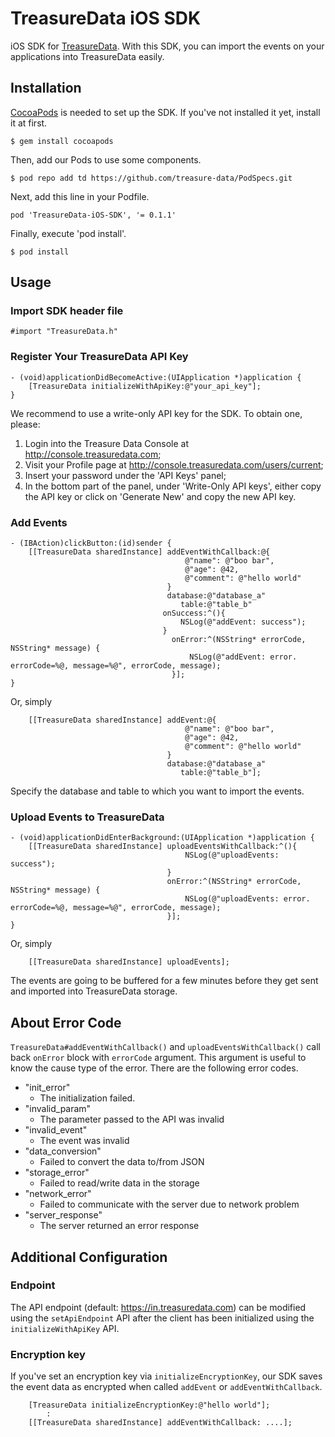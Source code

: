 TreasureData iOS SDK
===============

iOS SDK for [TreasureData](http://www.treasuredata.com/). With this SDK, you can import the events on your applications into TreasureData easily.

## Installation

[CocoaPods](http://cocoapods.org/) is needed to set up the SDK. If you've not installed it yet, install it at first.

```
$ gem install cocoapods
```

Then, add our Pods to use some components.

```
$ pod repo add td https://github.com/treasure-data/PodSpecs.git
```

Next, add this line in your Podfile.

```
pod 'TreasureData-iOS-SDK', '= 0.1.1'
```

Finally, execute 'pod install'.

```
$ pod install
```

## Usage

### Import SDK header file

```
#import "TreasureData.h"
```

### Register Your TreasureData API Key

```
- (void)applicationDidBecomeActive:(UIApplication *)application {
    [TreasureData initializeWithApiKey:@"your_api_key"];
}
```

We recommend to use a write-only API key for the SDK. To obtain one, please:

1. Login into the Treasure Data Console at http://console.treasuredata.com;
2. Visit your Profile page at http://console.treasuredata.com/users/current;
3. Insert your password under the 'API Keys' panel;
4. In the bottom part of the panel, under 'Write-Only API keys', either copy the API key or click on 'Generate New' and copy the new API key.

### Add Events

```
- (IBAction)clickButton:(id)sender {
    [[TreasureData sharedInstance] addEventWithCallback:@{
                                       @"name": @"boo bar",
                                       @"age": @42,
                                       @"comment": @"hello world"
                                   }
                                   database:@"database_a"
                                      table:@"table_b"
                                  onSuccess:^(){
                                      NSLog(@"addEvent: success");
                                  }
                                    onError:^(NSString* errorCode, NSString* message) {
                                        NSLog(@"addEvent: error. errorCode=%@, message=%@", errorCode, message);
                                    }];
}
```
Or, simply

```
    [[TreasureData sharedInstance] addEvent:@{
                                       @"name": @"boo bar",
                                       @"age": @42,
                                       @"comment": @"hello world"
                                   }
                                   database:@"database_a"
                                      table:@"table_b"];
```


Specify the database and table to which you want to import the events.

### Upload Events to TreasureData

```
- (void)applicationDidEnterBackground:(UIApplication *)application {
    [[TreasureData sharedInstance] uploadEventsWithCallback:^(){
                                       NSLog(@"uploadEvents: success");
                                   }
                                   onError:^(NSString* errorCode, NSString* message) {
                                       NSLog(@"uploadEvents: error. errorCode=%@, message=%@", errorCode, message);
                                   }];
}
```
Or, simply

```
    [[TreasureData sharedInstance] uploadEvents];

```


The events are going to be buffered for a few minutes before they get sent and imported into TreasureData storage.

## About Error Code

`TreasureData#addEventWithCallback()` and `uploadEventsWithCallback()` call back `onError` block with `errorCode` argument. This argument is useful to know the cause type of the error. There are the following error codes.

- "init_error"
  - The initialization failed.
- "invalid_param"
  - The parameter passed to the API was invalid
- "invalid_event"
  - The event was invalid
- "data_conversion"
  - Failed to convert the data to/from JSON
- "storage_error"
  - Failed to read/write data in the storage
- "network_error"
  - Failed to communicate with the server due to network problem 
- "server_response"
  - The server returned an error response


## Additional Configuration

### Endpoint

The API endpoint (default: https://in.treasuredata.com) can be modified using the `setApiEndpoint` API after the client has been initialized using the `initializeWithApiKey` API.

### Encryption key

If you've set an encryption key via `initializeEncryptionKey`, our SDK saves the event data as encrypted when called `addEvent` or `addEventWithCallback`.  

```
    [TreasureData initializeEncryptionKey:@"hello world"];
        :
    [[TreasureData sharedInstance] addEventWithCallback: ....];
```

